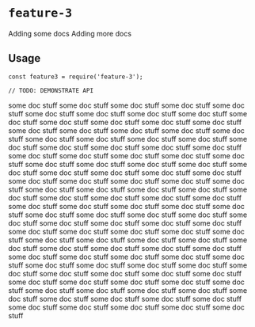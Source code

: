 # `feature-3`
Adding some docs
Adding more docs

## Usage

```
const feature3 = require('feature-3');

// TODO: DEMONSTRATE API
```
some doc stuff
some doc stuff
some doc stuff
some doc stuff
some doc stuff
some doc stuff
some doc stuff
some doc stuff
some doc stuff
some doc stuff
some doc stuff
some doc stuff
some doc stuff
some doc stuff
some doc stuff
some doc stuff
some doc stuff
some doc stuff
some doc stuff
some doc stuff
some doc stuff
some doc stuff
some doc stuff
some doc stuff
some doc stuff
some doc stuff
some doc stuff
some doc stuff
some doc stuff
some doc stuff
some doc stuff
some doc stuff
some doc stuff
some doc stuff
some doc stuff
some doc stuff
some doc stuff
some doc stuff
some doc stuff
some doc stuff
some doc stuff
some doc stuff
some doc stuff
some doc stuff
some doc stuff
some doc stuff
some doc stuff
some doc stuff
some doc stuff
some doc stuff
some doc stuff
some doc stuff
some doc stuff
some doc stuff
some doc stuff
some doc stuff
some doc stuff
some doc stuff
some doc stuff
some doc stuff
some doc stuff
some doc stuff
some doc stuff
some doc stuff
some doc stuff
some doc stuff
some doc stuff
some doc stuff
some doc stuff
some doc stuff
some doc stuff
some doc stuff
some doc stuff
some doc stuff
some doc stuff
some doc stuff
some doc stuff
some doc stuff
some doc stuff
some doc stuff
some doc stuff
some doc stuff
some doc stuff
some doc stuff
some doc stuff
some doc stuff
some doc stuff
some doc stuff
some doc stuff
some doc stuff
some doc stuff
some doc stuff
some doc stuff
some doc stuff
some doc stuff
some doc stuff
some doc stuff
some doc stuff
some doc stuff
some doc stuff
some doc stuff
some doc stuff
some doc stuff
some doc stuff
some doc stuff
some doc stuff
some doc stuff
some doc stuff
some doc stuff
some doc stuff
some doc stuff
some doc stuff
some doc stuff
some doc stuff
some doc stuff
some doc stuff
some doc stuff
